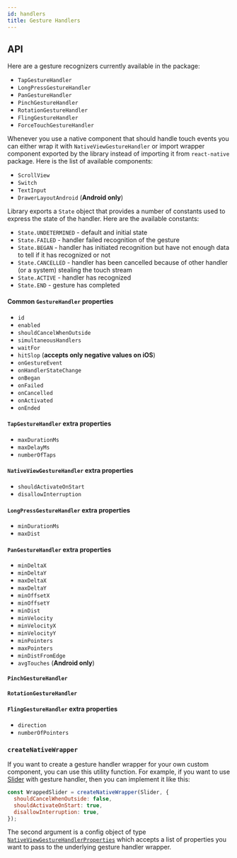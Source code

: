 ```yaml
---
id: handlers
title: Gesture Handlers
---
```


## API

Here are a gesture recognizers currently available in the package:

- `TapGestureHandler`
- `LongPressGestureHandler`
- `PanGestureHandler`
- `PinchGestureHandler`
- `RotationGestureHandler`
- `FlingGestureHandler`
- `ForceTouchGestureHandler`

Whenever you use a native component that should handle touch events you can either wrap it with `NativeViewGestureHandler` or import wrapper component exported by the library instead of importing it from `react-native` package. Here is the list of available components:

- `ScrollView`
- `Switch`
- `TextInput`
- `DrawerLayoutAndroid` (**Android only**)

Library exports a `State` object that provides a number of constants used to express the state of the handler. Here are the available constants:

- `State.UNDETERMINED` - default and initial state
- `State.FAILED` - handler failed recognition of the gesture
- `State.BEGAN` - handler has initiated recognition but have not enough data to tell if it has recognized or not
- `State.CANCELLED` - handler has been cancelled because of other handler (or a system) stealing the touch stream
- `State.ACTIVE` - handler has recognized
- `State.END` - gesture has completed

#### Common `GestureHandler` properties

- `id`
- `enabled`
- `shouldCancelWhenOutside`
- `simultaneousHandlers`
- `waitFor`
- `hitSlop` (**accepts only negative values on iOS**)
- `onGestureEvent`
- `onHandlerStateChange`
- `onBegan`
- `onFailed`
- `onCancelled`
- `onActivated`
- `onEnded`

#### `TapGestureHandler` extra properties

- `maxDurationMs`
- `maxDelayMs`
- `numberOfTaps`

#### `NativeViewGestureHandler` extra properties

- `shouldActivateOnStart`
- `disallowInterruption`

#### `LongPressGestureHandler` extra properties

- `minDurationMs`
- `maxDist`

#### `PanGestureHandler` extra properties

- `minDeltaX`
- `minDeltaY`
- `maxDeltaX`
- `maxDeltaY`
- `minOffsetX`
- `minOffsetY`
- `minDist`
- `minVelocity`
- `minVelocityX`
- `minVelocityY`
- `minPointers`
- `maxPointers`
- `minDistFromEdge`
- `avgTouches` (**Android only**)

#### `PinchGestureHandler`

#### `RotationGestureHandler`

#### `FlingGestureHandler` extra properties

- `direction`
- `numberOfPointers`

### `createNativeWrapper`

If you want to create a gesture handler wrapper for your own custom component, you can use this utility function. For example, if you want to use [Slider](https://github.com/react-native-community/react-native-slider) with gesture handler, then you can implement it like this:

```js
const WrappedSlider = createNativeWrapper(Slider, {
  shouldCancelWhenOutside: false,
  shouldActivateOnStart: true,
  disallowInterruption: true,
});
```

The second argument is a config object of type [`NativeViewGestureHandlerProperties`](https://github.com/software-mansion/react-native-gesture-handler/blob/master/react-native-gesture-handler.d.ts#L253) which accepts a list of properties you want to pass to the underlying gesture handler wrapper.
